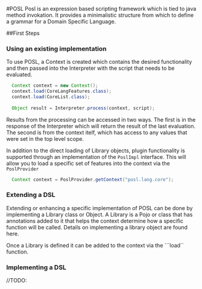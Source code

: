 #POSL
Posl is an expression based scripting framework which is tied to java method invokation. It provides a minimalistic structure from which to define a grammar for a Domain Specific Language. 


##First Steps
### Using an existing implementation
To use POSL, a Context is created which contains the desired functionality and then passed into the Interpreter with the script that needs to be evaluated.

```java
  Context context = new Context();
  context.load(CoreLangFeatures.class);
  context.load(CoreList.class);
  
  Object result = Interpreter.process(context, script);
```

Results from the processing can be accessed in two ways. The first is in the response of the Interpreter which will return the result of the last evaluation. The second is from the context itelf, which has access to any values that were set in the top level scope.

In addition to the direct loading of Library objects, plugin functionality is supported through an implementation of the ```PoslImpl``` interface. This will allow you to load a specific set of features into the context via the `PoslProvider`

```java
  Context context = PoslProvider.getContext("posl.lang.core");
```

### Extending a DSL
Extending or enhancing a specific implementation of POSL can be done by implementing a Library class or Object. A Library is a Pojo or class that has annotations added to it that helps the context determine how a specific function will be called. Details on implementing a library object are found here.

Once a Library is defined it can be added to the context via the ```load`` function.


### Implementing a DSL
//TODO:
